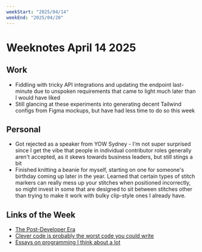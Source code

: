 ```yaml
---
weekStart: "2025/04/14"
weekEnd: "2025/04/20"
---
```


# Weeknotes April 14 2025

## Work

- Fiddling with tricky API integrations and updating the endpoint last-minute due to unspoken requirements that came to light much later than I would have liked
- Still glancing at these experiments into generating decent Tailwind configs from Figma mockups, but have had less time to do so this week

## Personal

- Got rejected as a speaker from YOW Sydney - I'm not super surprised since I get the vibe that people in individual contributor roles generally aren't accepted, as it skews towards business leaders, but still stings a bit
- Finished knitting a beanie for myself, starting on one for someone's birthday coming up later in the year. Learned that certain types of stitch markers can really mess up your stitches when positioned incorrectly, so might invest in some that are designed to sit between stitches other than trying to make it work with bulky clip-style ones I already have.

## Links of the Week

- [The Post-Developer Era](https://www.joshwcomeau.com/blog/the-post-developer-era)
- [Clever code is probably the worst code you could write](https://read.engineerscodex.com/p/clever-code-is-probably-the-worst)
- [Essays on programming I think about a lot](https://www.benkuhn.net/progessays/)
